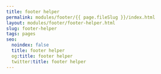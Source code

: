 ```yaml
---
title: footer helper
permalink: modules/footer/{{ page.fileSlug }}/index.html
layout: modules/footer/footer-helper.html
slug: footer-helper
tags: pages
seo:
  noindex: false
  title: footer helper
  og:title: footer helper
  twitter:title: footer helper
---
```



